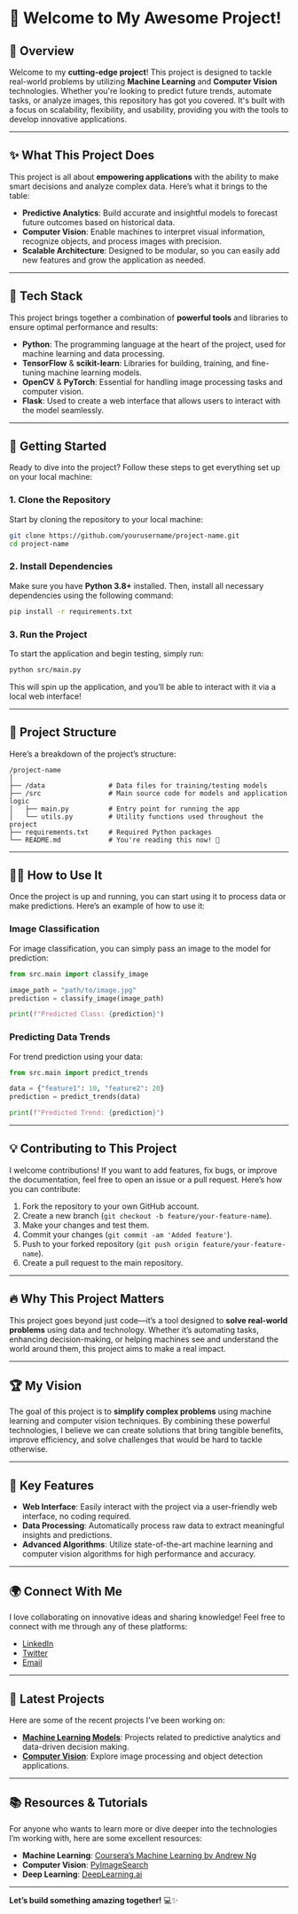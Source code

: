 # 🚀 **Welcome to My Awesome Project!**

## 🌟 **Overview**

Welcome to my **cutting-edge project**! This project is designed to tackle real-world problems by utilizing **Machine Learning** and **Computer Vision** technologies. Whether you're looking to predict future trends, automate tasks, or analyze images, this repository has got you covered. It's built with a focus on scalability, flexibility, and usability, providing you with the tools to develop innovative applications.

---

## ✨ **What This Project Does**

This project is all about **empowering applications** with the ability to make smart decisions and analyze complex data. Here’s what it brings to the table:

- **Predictive Analytics**: Build accurate and insightful models to forecast future outcomes based on historical data.
- **Computer Vision**: Enable machines to interpret visual information, recognize objects, and process images with precision.
- **Scalable Architecture**: Designed to be modular, so you can easily add new features and grow the application as needed.

---

## 🔧 **Tech Stack**

This project brings together a combination of **powerful tools** and libraries to ensure optimal performance and results:

- **Python**: The programming language at the heart of the project, used for machine learning and data processing.
- **TensorFlow** & **scikit-learn**: Libraries for building, training, and fine-tuning machine learning models.
- **OpenCV** & **PyTorch**: Essential for handling image processing tasks and computer vision.
- **Flask**: Used to create a web interface that allows users to interact with the model seamlessly.

---

## 🚀 **Getting Started**

Ready to dive into the project? Follow these steps to get everything set up on your local machine:

### 1. Clone the Repository

Start by cloning the repository to your local machine:

```bash
git clone https://github.com/yourusername/project-name.git
cd project-name
```

### 2. Install Dependencies

Make sure you have **Python 3.8+** installed. Then, install all necessary dependencies using the following command:

```bash
pip install -r requirements.txt
```

### 3. Run the Project

To start the application and begin testing, simply run:

```bash
python src/main.py
```

This will spin up the application, and you’ll be able to interact with it via a local web interface!

---

## 📂 **Project Structure**

Here’s a breakdown of the project’s structure:

```
/project-name
│
├── /data                # Data files for training/testing models
├── /src                 # Main source code for models and application logic
│   ├── main.py          # Entry point for running the app
│   └── utils.py         # Utility functions used throughout the project
├── requirements.txt     # Required Python packages
└── README.md            # You're reading this now! 🎉
```

---

## 🧑‍💻 **How to Use It**

Once the project is up and running, you can start using it to process data or make predictions. Here’s an example of how to use it:

### **Image Classification**

For image classification, you can simply pass an image to the model for prediction:

```python
from src.main import classify_image

image_path = "path/to/image.jpg"
prediction = classify_image(image_path)

print(f"Predicted Class: {prediction}")
```

### **Predicting Data Trends**

For trend prediction using your data:

```python
from src.main import predict_trends

data = {"feature1": 10, "feature2": 20}
prediction = predict_trends(data)

print(f"Predicted Trend: {prediction}")
```

---

## 💡 **Contributing to This Project**

I welcome contributions! If you want to add features, fix bugs, or improve the documentation, feel free to open an issue or a pull request. Here’s how you can contribute:

1. Fork the repository to your own GitHub account.
2. Create a new branch (`git checkout -b feature/your-feature-name`).
3. Make your changes and test them.
4. Commit your changes (`git commit -am 'Added feature'`).
5. Push to your forked repository (`git push origin feature/your-feature-name`).
6. Create a pull request to the main repository.

---

## 🔥 **Why This Project Matters**

This project goes beyond just code—it’s a tool designed to **solve real-world problems** using data and technology. Whether it’s automating tasks, enhancing decision-making, or helping machines see and understand the world around them, this project aims to make a real impact.

---

## 🏆 **My Vision**

The goal of this project is to **simplify complex problems** using machine learning and computer vision techniques. By combining these powerful technologies, I believe we can create solutions that bring tangible benefits, improve efficiency, and solve challenges that would be hard to tackle otherwise.

---

## 🎯 **Key Features**

- **Web Interface**: Easily interact with the project via a user-friendly web interface, no coding required.
- **Data Processing**: Automatically process raw data to extract meaningful insights and predictions.
- **Advanced Algorithms**: Utilize state-of-the-art machine learning and computer vision algorithms for high performance and accuracy.

---

## 🌍 **Connect With Me**

I love collaborating on innovative ideas and sharing knowledge! Feel free to connect with me through any of these platforms:

- [LinkedIn](https://www.linkedin.com/in/yourname)
- [Twitter](https://twitter.com/yourusername)
- [Email](mailto:your.email@example.com)

---

## 🔗 **Latest Projects**

Here are some of the recent projects I’ve been working on:

- **[Machine Learning Models](https://github.com/yourusername/project-name/machine-learning)**: Projects related to predictive analytics and data-driven decision making.
- **[Computer Vision](https://github.com/yourusername/project-name/computer-vision)**: Explore image processing and object detection applications.

---

## 📚 **Resources & Tutorials**

For anyone who wants to learn more or dive deeper into the technologies I’m working with, here are some excellent resources:

- **Machine Learning**: [Coursera’s Machine Learning by Andrew Ng](https://www.coursera.org/learn/machine-learning)
- **Computer Vision**: [PyImageSearch](https://pyimagesearch.com/)
- **Deep Learning**: [DeepLearning.ai](https://www.deeplearning.ai/)

---

**Let’s build something amazing together!** 💻✨
